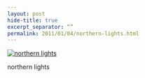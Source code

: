 ```yaml
---
layout: post
hide-title: true
excerpt_separator: “”
permalink: 2011/01/04/northern-lights.html
---
```

[![northern lights](https://dl.dropbox.com/u/4255155/blog/600/northern_lights.jpg)](https://dl.dropbox.com/u/4255155/blog/northern_lights.jpg) 

northern lights